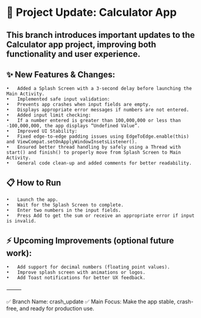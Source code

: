 # 🚀 Project Update: Calculator App

## This branch introduces important updates to the Calculator app project, improving both functionality and user experience.

## ✨ New Features & Changes:
	•	Added a Splash Screen with a 3-second delay before launching the Main Activity.
	•	Implemented safe input validation:
	•	Prevents app crashes when input fields are empty.
	•	Displays appropriate error messages if numbers are not entered.
	•	Added input limit checking:
	•	If a number entered is greater than 100,000,000 or less than -100,000,000, the app displays “Undefined Value”.
	•	Improved UI Stability:
	•	Fixed edge-to-edge padding issues using EdgeToEdge.enable(this) and ViewCompat.setOnApplyWindowInsetsListener().
	•	Ensured better thread handling by safely using a Thread with start() and finish() to properly move from Splash Screen to Main Activity.
	•	General code clean-up and added comments for better readability.

## 📋 How to Run
	•	Launch the app.
	•	Wait for the Splash Screen to complete.
	•	Enter two numbers in the input fields.
	•	Press Add to get the sum or receive an appropriate error if input is invalid.

## ⚡ Upcoming Improvements (optional future work):
	•	Add support for decimal numbers (floating point values).
	•	Improve splash screen with animations or logos.
	•	Add Toast notifications for better UX feedback.

⸻

✅ Branch Name: crash_update
✅ Main Focus: Make the app stable, crash-free, and ready for production use.
